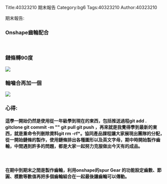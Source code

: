 Title:40323210  期末報告 
Category:bg6
Tags:40323210 
Author:40323210

期末報告:
<!-- PELICAN_END_SUMMARY -->
<h3>Onshape齒輪配合</h3
<img src="http://imgur.com/DDvrPnz.png"> 
</br>
<h3>鏈條轉90度</h3>
<img src="http://imgur.com/hW3mjL2.png"> 
</br>
<h3>輪嚙合再加一個</h3>
<img src="http://imgur.com/9vduxJe.png">
</br>
<h3>心得:</h3>
<h4>這學一開始仍然是使用從一年級學到現在的東西，包括推送過程git add . gitclone git commit -m "" git pull git push ，再來就是我覺得學到最新的東西，就是重命令列刪除資料git rm -rf*。協同產品課程讓大家展現出團隊的分配，從一開始鏈條的製作，使用鏈條排出各種圖形以及英文字母，期中時開始製作齒輪，中間遇到許多的問題，都是大家一起努力克服做出今天有的成品。</h4>
</br>
<h4>在期中到期末之間是製作齒輪，利用onshape的spur Gear 的功能設定齒數、節圓、模數等數值再把多個齒輪組合在一起最後讓齒輪可以傳動。</h4>



